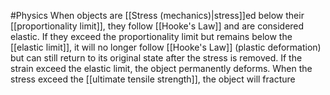 #Physics 
When objects are [[Stress (mechanics)|stress]]ed below their [[proportionality limit]], they follow [[Hooke's Law]] and are considered elastic. If they exceed the proportionality limit but remains below the [[elastic limit]], it will no longer follow [[Hooke's Law]] (plastic deformation) but can still return to its original state after the stress is removed. If the strain exceed the elastic limit, the object permanently deforms. When the stress exceed the [[ultimate tensile strength]], the object will fracture